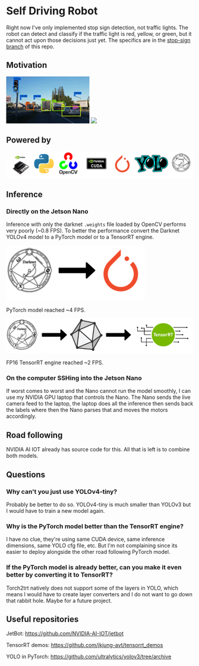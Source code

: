 # Self Driving Robot

Right now I've only implemented stop sign detection, not traffic lights. The robot can detect and classify if the traffic light is red, yellow, or green, but it cannot act upon those decisions just yet. The specifics are in the [stop-sign branch](https://github.com/gallo-json/self-driving-robot/tree/stop-sign) of this repo.

## Motivation

![](resources/real-self-driving-car.gif)
![](resources/my-self-driving-robot.gif)

## Powered by
![](resources/tech-stack.png)

## Inference
### Directly on the Jetson Nano

Inference with only the darknet `.weights` file loaded by OpenCV performs very poorly (~0.8 FPS). To better the performance convert the Darknet YOLOv4 model to a PyTorch model or to a TensorRT engine.

![](resources/YOLO-2-torch.png)

PyTorch model reached ~4 FPS.

![](resources/YOLO-2-tensorrt.png)

FP16 TensorRT engine reached ~2 FPS.

### On the computer SSHing into the Jetson Nano

If worst comes to worst and the Nano cannot run the model smoothly, I can use my NVIDIA GPU laptop that controls the Nano. The Nano sends the live camera feed to the laptop, the laptop does all the inference then sends back the labels where then the Nano parses that and moves the motors accordingly.

## Road following

NVIDIA AI IOT already has source code for this. All that is left is to combine both models.

## Questions

### Why can't you just use YOLOv4-tiny?

Probably be better to do so. YOLOv4-tiny is much smaller than YOLOv3 but I would have to train a new model again.

### Why is the PyTorch model better than the TensorRT engine?

I have no clue, they're using same CUDA device, same inference dimensions, same YOLO cfg file, etc. But I'm not complaining since its easier to deploy alongside the other road following PyTorch model.

### If the PyTorch model is already better, can you make it even better by converting it to TensorRT?

Torch2trt natively does not support some of the layers in YOLO, which means I would have to create layer converters and I do not want to go down that rabbit hole. Maybe for a future project.

## Useful repositories

JetBot: https://github.com/NVIDIA-AI-IOT/jetbot

TensorRT demos: https://github.com/jkjung-avt/tensorrt_demos

YOLO in PyTorch: https://github.com/ultralytics/yolov3/tree/archive

